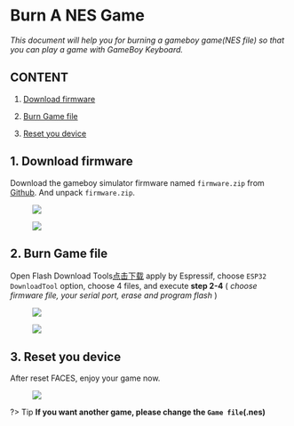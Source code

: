 # Burn A NES Game

*This document will help you for burning a gameboy game(NES file) so that you can play a game with GameBoy Keyboard.*

## CONTENT

1. [Download firmware](#1-download-firmware)

2. [Burn Game file](#2-burn-Game-file)

3. [Reset you device](#3-reset-you-device)

## 1. Download firmware

Download the gameboy simulator firmware named `firmware.zip` from [Github](https://github.com/m5stack/M5Stack-nesemu). And unpack `firmware.zip`.

<figure>
    <img src="assets/img/getting_started_pics/faces/download_from_github.png">
</figure>

<figure>
    <img src="assets/img/getting_started_pics/faces/unpack_firmware.png">
</figure>

## 2. Burn Game file

Open Flash Download Tools[点击下载](https://www.espressif.com/sites/default/files/tools/flash_download_tools_v3.6.4.rar) apply by Espressif, choose `ESP32 DownloadTool` option, choose 4 files, and execute **step 2-4** ( *choose firmware file, your serial port, erase and program flash* )

<figure>
    <img src="assets/img/getting_started_pics/faces/chose_files.png">
</figure>

<figure>
    <img src="assets/img/getting_started_pics/faces/download_it.png">
</figure>

## 3. Reset you device

After reset FACES, enjoy your game now.

<figure>
    <img src="assets/img/product_pics/core/faces_kit/gameboy_01.jpg">
</figure>

?> Tip **If you want another game, please change the `Game file`(.nes)**
